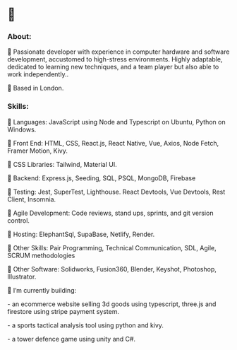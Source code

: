 <div> 
 <h1>👋</h1>
  <h3>About:</h3>
 <p>
  🌱  Passionate developer with experience in computer hardware and software development, accustomed to high-stress environments. Highly adaptable, dedicated to learning new techniques, and a team player but also able to work independently..
 </p>
  <p>
  📍  Based in London.
 </p>
  <h3>Skills:</h3>
  <p>
  🔹  Languages: JavaScript using Node and Typescript on Ubuntu, Python on Windows.
  
  🔸  Front End: HTML, CSS, React.js, React Native, Vue, Axios, Node Fetch, Framer Motion, Kivy.
  
  🔹  CSS Libraries: Tailwind, Material UI.
  
  🔸  Backend: Express.js, Seeding, SQL, PSQL, MongoDB, Firebase 
  
  🔹  Testing: Jest, SuperTest, Lighthouse. React Devtools, Vue Devtools, Rest Client, Insomnia.
  
  🔸  Agile Development: Code reviews, stand ups, sprints, and git version control.
  
  🔹  Hosting: ElephantSql, SupaBase, Netlify, Render.
  
  🔸  Other Skills: Pair Programming, Technical Communication, SDL, Agile, SCRUM methodologies
  
  🔹  Other Software: Solidworks, Fusion360, Blender, Keyshot, Photoshop, Illustrator. 

  </p>

  <p>
     🔭 I’m currently building: 
   </p>
      <p>- an ecommerce website selling 3d goods using typescript, three.js and firestore using stripe payment system.</p>
      <p>- a sports tactical analysis tool using python and kivy.</p>
      <p>- a tower defence game using unity and C#.</p>
  
</div>



<!--
**27Stanley/27Stanley** is a ✨ _special_ ✨ repository because its `README.md` (this file) appears on your GitHub profile.

Here are some ideas to get you started:

- 🔭 I’m currently working on ...
- 🌱 I’m currently learning ...
- 👯 I’m looking to collaborate on ...
- 🤔 I’m looking for help with ...
- 💬 Ask me about ...
- 📫 How to reach me: ...
- 😄 Pronouns: ...
- ⚡ Fun fact: ...
-->
